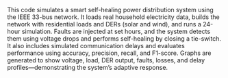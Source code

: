 This code simulates a smart self-healing power distribution system using the IEEE 33-bus network. It loads real household electricity data, builds the network with residential loads and DERs (solar and wind), and runs a 24-hour simulation. Faults are injected at set hours, and the system detects them using voltage drops and performs self-healing by closing a tie-switch. It also includes simulated communication delays and evaluates performance using accuracy, precision, recall, and F1-score. Graphs are generated to show voltage, load, DER output, faults, losses, and delay profiles—demonstrating the system’s adaptive response.
